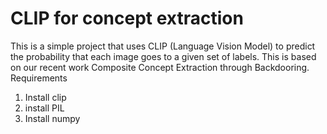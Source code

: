 # CLIP for concept extraction
This is a simple project that uses CLIP (Language Vision Model) to predict the probability that each image goes to a given set of labels. This is based on our recent work Composite Concept Extraction through Backdooring.
Requirements
1. Install clip
2. install PIL
3. Install numpy
